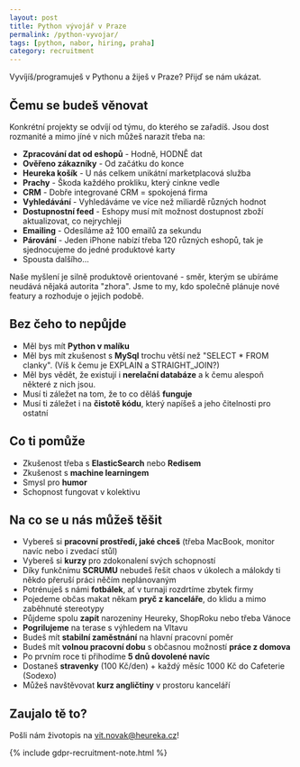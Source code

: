 ```yaml
---
layout: post
title: Python vývojář v Praze
permalink: /python-vyvojar/
tags: [python, nabor, hiring, praha]
category: recruitment
---
```


Vyvíjíš/programuješ v Pythonu a žiješ v Praze? Přijď se nám ukázat.

## Čemu se budeš věnovat
Konkrétní projekty se odvíjí od týmu, do kterého se zařadíš. Jsou dost rozmanité a mimo jíné v nich můžeš narazit třeba na:
* **Zpracování dat od eshopů** - Hodně, HODNĚ dat
* **Ověřeno zákazníky** - Od začátku do konce
* **Heureka košík** - U nás celkem unikátní marketplacová služba
* **Prachy** - Škoda každého prokliku, který cinkne vedle
* **CRM** - Dobře integrované CRM = spokojená firma
* **Vyhledávání** - Vyhledáváme ve více než miliardě různých hodnot
* **Dostupnostní feed** - Eshopy musí mít možnost dostupnost zboží aktualizovat, co nejrychleji
* **Emailing** - Odesíláme až 100 emailů za sekundu
* **Párování** - Jeden iPhone nabízí třeba 120 různých eshopů, tak je sjednocujeme do jedné produktové karty
* Spousta dalšího...

Naše myšlení je silně produktově orientované - směr, kterým se ubíráme neudává nějaká autorita "zhora". Jsme to my, kdo
společně plánuje nové featury a rozhoduje o jejich podobě.

## Bez čeho to nepůjde
* Měl bys mít **Python v malíku**
* Měl bys mít zkušenost s **MySql** trochu větší než "SELECT * FROM clanky". (Víš k čemu je EXPLAIN a STRAIGHT_JOIN?)
* Měl bys vědět, že existují i **nerelační databáze** a k čemu alespoň některé z nich jsou.
* Musí ti záležet na tom, že to co děláš **funguje**
* Musí ti záležet i na **čistotě kódu**, který napíšeš a jeho čitelnosti pro ostatní

## Co ti pomůže
* Zkušenost třeba s **ElasticSearch** nebo **Redisem**
* Zkušenost s **machine learningem**
* Smysl pro **humor**
* Schopnost fungovat v kolektivu

## Na co se u nás můžeš těšit
* Vybereš si **pracovní prostředí, jaké chceš** (třeba MacBook, monitor navíc nebo i zvedací stůl)
* Vybereš si **kurzy** pro zdokonalení svých schopností
* Díky funkčnímu **SCRUMU** nebudeš řešit chaos v úkolech a málokdy ti někdo přeruší práci něčím neplánovaným
* Potrénuješ s námi **fotbálek**, ať v turnaji rozdrtíme zbytek firmy
* Pojedeme občas makat někam **pryč z kanceláře**, do klidu a mimo zaběhnuté stereotypy
* Půjdeme spolu **zapít** narozeniny Heureky, ShopRoku nebo třeba Vánoce
* **Pogrilujeme** na terase s výhledem na Vltavu
* Budeš mít **stabilní zaměstnání** na hlavní pracovní poměr
* Budeš mít **volnou pracovní dobu** s občasnou možností **práce z domova**
* Po prvním roce ti přihodíme **5 dnů dovolené navíc**
* Dostaneš **stravenky** (100 Kč/den) + každý měsíc 1000 Kč do Cafeterie (Sodexo)
* Můžeš navštěvovat **kurz angličtiny** v prostoru kanceláří

## Zaujalo tě to?
Pošli nám životopis na [vit.novak@heureka.cz](mailto:vit.novak@heureka.cz "poslat email")!

{% include gdpr-recruitment-note.html %}
